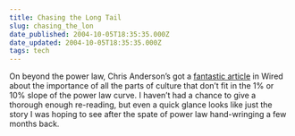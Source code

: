 ```yaml
---
title: Chasing the Long Tail
slug: chasing_the_lon
date_published: 2004-10-05T18:35:35.000Z
date_updated: 2004-10-05T18:35:35.000Z
tags: tech
---
```


On beyond the power law, Chris Anderson’s got a [fantastic article](http://www.wired.com/wired/archive/12.10/tail_pr.html) in Wired about the importance of all the parts of culture that don’t fit in the 1% or 10% slope of the power law curve. I haven’t had a chance to give a thorough enough re-reading, but even a quick glance looks like just the story I was hoping to see after the spate of power law hand-wringing a few months back.
